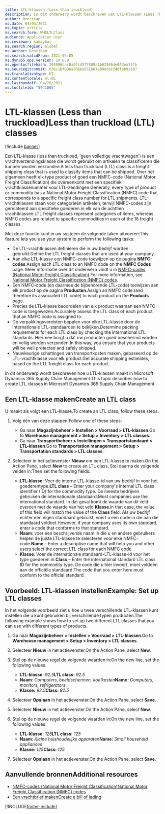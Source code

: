 ```yaml
---
title: LTL-klassen (Less than truckload)
description: In dit onderwerp wordt beschreven wat LTL-klassen (Less Than Truckload, 'geen volledige vrachtwagen') zijn en wordt beschreven hoe u deze in instelt in Microsoft Dynamics 365 Supply Chain Management.
author: Henrikan
ms.date: 04/05/2021
ms.topic: article
ms.search.form: WHSLTLClass
audience: Application User
ms.reviewer: kamaybac
ms.search.region: Global
ms.author: henrikan
ms.search.validFrom: 2021-04-05
ms.dyn365.ops.version: 10.0.8
ms.openlocfilehash: 295006cac0a67cd577809a1b62566de043ea55fb
ms.sourcegitcommit: 636c1bf096a8666a551b67e898da1f48feb9a187
ms.translationtype: HT
ms.contentlocale: nl-NL
ms.lasthandoff: 04/26/2021
ms.locfileid: "5941805"
---
```

# <a name="less-than-truckload-ltl-classes"></a><span data-ttu-id="da43d-103">LTL-klassen (Less than truckload)</span><span class="sxs-lookup"><span data-stu-id="da43d-103">Less than truckload (LTL) classes</span></span>

[!include [banner](../includes/banner.md)]

<span data-ttu-id="da43d-104">Een LTL-klasse (less than truckload, 'geen volledige vrachtwagen') is een vrachtverzendingsklasse die wordt gebruikt om artikelen te classificeren die kunnen worden verzonden.</span><span class="sxs-lookup"><span data-stu-id="da43d-104">A less than truckload (LTL) class is a freight shipping class that is used to classify items that can be shipped.</span></span> <span data-ttu-id="da43d-105">Over het algemeen heeft elk type product of goed een NMFC-code (National Motor Freight Classification) die overeenkomt met een specifiek vrachtklassenummer voor LTL-zendingen.</span><span class="sxs-lookup"><span data-stu-id="da43d-105">Generally, every type of product or commodity has a National Motor Freight Classification (NMFC) code that corresponds to a specific freight class number for LTL shipments.</span></span> <span data-ttu-id="da43d-106">LTL-vrachtklassen staan voor categorieën artikelen, terwijl NMFC-codes zijn gerelateerd aan specifieke goederen in elk van de achttien vrachtklassen.</span><span class="sxs-lookup"><span data-stu-id="da43d-106">LTL freight classes represent categories of items, whereas NMFC codes are related to specific commodities in each of the 18 freight classes.</span></span>

<span data-ttu-id="da43d-107">Met deze functie kunt in uw systeem de volgende taken uitvoeren:</span><span class="sxs-lookup"><span data-stu-id="da43d-107">This feature lets you use your system to perform the following tasks:</span></span>

- <span data-ttu-id="da43d-108">De LTL-vrachtklassen definiëren die in uw bedrijf worden gebruikt.</span><span class="sxs-lookup"><span data-stu-id="da43d-108">Define the LTL freight classes that are used at your company.</span></span>
- <span data-ttu-id="da43d-109">Aan elke LTL-klasse een NMFC-code toewijzen op de pagina **NMFC-codes**.</span><span class="sxs-lookup"><span data-stu-id="da43d-109">Assign each LTL class to an NMFC code on the **NMFC Codes** page.</span></span> <span data-ttu-id="da43d-110">Meer informatie over dit onderwerp vindt u in [NMFC-codes (National Motor Freight Classification)](nmfc-codes.md).</span><span class="sxs-lookup"><span data-stu-id="da43d-110">For more information, see [National Motor Freight Classification (NMFC) codes](nmfc-codes.md).</span></span>
- <span data-ttu-id="da43d-111">Een NMFC-code (en daarmee de bijbehorende LTL-code) toewijzen aan elk product op de pagina **Producten**.</span><span class="sxs-lookup"><span data-stu-id="da43d-111">Assign an NMFC code (and therefore its associated LTL code) to each product on the **Products** page.</span></span>
- <span data-ttu-id="da43d-112">Precies de LTL-klasse beoordelen van elk product waaraan een NMFC-code is toegewezen.</span><span class="sxs-lookup"><span data-stu-id="da43d-112">Accurately assess the LTL class of each product that an NMFC code is assigned to.</span></span>
- <span data-ttu-id="da43d-113">De verpakkingsvereisten bepalen voor elke LTL-klasse door de internationale LTL-standaarden te bekijken.</span><span class="sxs-lookup"><span data-stu-id="da43d-113">Determine packing requirements for each LTL class by checking the international LTL standards.</span></span> <span data-ttu-id="da43d-114">Hiermee borgt u dat uw producten goed beschermd worden en veilig worden verzonden.</span><span class="sxs-lookup"><span data-stu-id="da43d-114">In this way, you ensure that your products will be well protected and safely shipped.</span></span>
- <span data-ttu-id="da43d-115">Nauwkeurige schattingen van transportkosten maken, gebaseerd op de LTL-vrachtklasse voor elk product.</span><span class="sxs-lookup"><span data-stu-id="da43d-115">Get accurate shipping estimates, based on the LTL freight class for each product.</span></span>

<span data-ttu-id="da43d-116">In dit onderwerp wordt beschreven hoe u LTL-klassen maakt in Microsoft Dynamics 365 Supply Chain Management.</span><span class="sxs-lookup"><span data-stu-id="da43d-116">This topic describes how to create LTL classes in Microsoft Dynamics 365 Supply Chain Management.</span></span>

## <a name="create-an-ltl-class"></a><span data-ttu-id="da43d-117">Een LTL-klasse maken</span><span class="sxs-lookup"><span data-stu-id="da43d-117">Create an LTL class</span></span>

<span data-ttu-id="da43d-118">U maakt als volgt een LTL-klasse.</span><span class="sxs-lookup"><span data-stu-id="da43d-118">To create an LTL class, follow these steps.</span></span>

1. <span data-ttu-id="da43d-119">Volg één van deze stappen:</span><span class="sxs-lookup"><span data-stu-id="da43d-119">Follow one of these steps:</span></span>

    - <span data-ttu-id="da43d-120">Ga naar **Magazijnbeheer \> Instellen \> Voorraad \> LTL-klassen**.</span><span class="sxs-lookup"><span data-stu-id="da43d-120">Go to **Warehouse management \> Setup \> Inventory \> LTL classes**.</span></span>
    - <span data-ttu-id="da43d-121">Ga naar **Transportbeheer \> Instellingen \> Transportstandaard \> LTL-klassen**.</span><span class="sxs-lookup"><span data-stu-id="da43d-121">Go to **Transportation management \> Setup \> Transportation standards \> LTL classes**.</span></span>

2. <span data-ttu-id="da43d-122">Selecteer in het actievenster **Nieuw** om een LTL-klasse te maken.</span><span class="sxs-lookup"><span data-stu-id="da43d-122">On the Action Pane, select **New** to create an LTL class.</span></span> <span data-ttu-id="da43d-123">Stel daarna de volgende velden in:</span><span class="sxs-lookup"><span data-stu-id="da43d-123">Then set the following fields:</span></span>

    - <span data-ttu-id="da43d-124">**LTL-klasse**: Voer de interne LTL-klasse-id van uw bedrijf in voor het goederentype.</span><span class="sxs-lookup"><span data-stu-id="da43d-124">**LTL class** – Enter your company's internal LTL class identifier (ID) for the commodity type.</span></span> <span data-ttu-id="da43d-125">De meeste bedrijven gebruiken de internationale standaard.</span><span class="sxs-lookup"><span data-stu-id="da43d-125">Most companies use the international standard.</span></span> <span data-ttu-id="da43d-126">In dat geval komt de waarde van dit veld overeen met de waarde van het veld **Klasse**.</span><span class="sxs-lookup"><span data-stu-id="da43d-126">In that case, the value of this field will match the value of the **Class** field.</span></span> <span data-ttu-id="da43d-127">Als uw bedrijf echter een eigen standaard gebruikt, voert u een code in die aan die standaard voldoet.</span><span class="sxs-lookup"><span data-stu-id="da43d-127">However, if your company uses its own standard, enter a code that conforms to that standard.</span></span>
    - <span data-ttu-id="da43d-128">**Naam**: voer een beschrijvende naam in die u en andere gebruikers helpen de juiste LTL-klasse te selecteren voor elke NMFC-code.</span><span class="sxs-lookup"><span data-stu-id="da43d-128">**Name** – Enter a descriptive name that will help you and other users select the correct LTL class for each NMFC code.</span></span>
    - <span data-ttu-id="da43d-129">**Klasse**: Voer de internationale standaard-LTL-klasse-id voor het type goederen in.</span><span class="sxs-lookup"><span data-stu-id="da43d-129">**Class** – Enter the international standard LTL class ID for the commodity type.</span></span> <span data-ttu-id="da43d-130">De code die u hier invoert, moet voldoen aan de officiële standaard.</span><span class="sxs-lookup"><span data-stu-id="da43d-130">The code that you enter here must conform to the official standard.</span></span>

## <a name="example-set-up-ltl-classes"></a><span data-ttu-id="da43d-131">Voorbeeld: LTL-klassen instellen</span><span class="sxs-lookup"><span data-stu-id="da43d-131">Example: Set up LTL classes</span></span>

<span data-ttu-id="da43d-132">In het volgende voorbeeld ziet u hoe u twee verschillende LTL-klassen kunt instellen die u kunt gebruiken bij verschillende typen producten.</span><span class="sxs-lookup"><span data-stu-id="da43d-132">The following example shows how to set up two different LTL classes that you can use with different types of products.</span></span>

1. <span data-ttu-id="da43d-133">Ga naar **Magazijnbeheer \> Instellen \> Voorraad \> LTL-klassen**.</span><span class="sxs-lookup"><span data-stu-id="da43d-133">Go to **Warehouse management \> Setup \> Inventory \> LTL classes**.</span></span>
1. <span data-ttu-id="da43d-134">Selecteer **Nieuw** in het actievenster.</span><span class="sxs-lookup"><span data-stu-id="da43d-134">On the Action Pane, select **New**.</span></span>
1. <span data-ttu-id="da43d-135">Stel op de nieuwe regel de volgende waarden in:</span><span class="sxs-lookup"><span data-stu-id="da43d-135">On the new line, set the following values:</span></span>

    - <span data-ttu-id="da43d-136">**LTL-klasse**: *92.5*</span><span class="sxs-lookup"><span data-stu-id="da43d-136">**LTL class:** *92.5*</span></span>
    - <span data-ttu-id="da43d-137">**Naam**: *Computers, beeldschermen, koelkasten*</span><span class="sxs-lookup"><span data-stu-id="da43d-137">**Name:** *Computers, monitors, refrigerators*</span></span>
    - <span data-ttu-id="da43d-138">**Klasse:** *92.5*</span><span class="sxs-lookup"><span data-stu-id="da43d-138">**Class:** *92.5*</span></span>

1. <span data-ttu-id="da43d-139">Selecteer **Opslaan** in het actievenster.</span><span class="sxs-lookup"><span data-stu-id="da43d-139">On the Action Pane, select **Save**.</span></span>
1. <span data-ttu-id="da43d-140">Selecteer **Nieuw** in het actievenster.</span><span class="sxs-lookup"><span data-stu-id="da43d-140">On the Action Pane, select **New**.</span></span>
1. <span data-ttu-id="da43d-141">Stel op de nieuwe regel de volgende waarden in:</span><span class="sxs-lookup"><span data-stu-id="da43d-141">On the new line, set the following values:</span></span>

    - <span data-ttu-id="da43d-142">**LTL-klasse**: *125*</span><span class="sxs-lookup"><span data-stu-id="da43d-142">**LTL class:** *125*</span></span>
    - <span data-ttu-id="da43d-143">**Naam**: *Kleine huishoudelijke apparaten*</span><span class="sxs-lookup"><span data-stu-id="da43d-143">**Name:** *Small household appliances*</span></span>
    - <span data-ttu-id="da43d-144">**Klasse:** *125*</span><span class="sxs-lookup"><span data-stu-id="da43d-144">**Class:** *125*</span></span>

1. <span data-ttu-id="da43d-145">Selecteer **Opslaan** in het actievenster.</span><span class="sxs-lookup"><span data-stu-id="da43d-145">On the Action Pane, select **Save**.</span></span>

## <a name="additional-resources"></a><span data-ttu-id="da43d-146">Aanvullende bronnen</span><span class="sxs-lookup"><span data-stu-id="da43d-146">Additional resources</span></span>

- [<span data-ttu-id="da43d-147">NMFC-codes (National Motor Freight Classification)</span><span class="sxs-lookup"><span data-stu-id="da43d-147">National Motor Freight Classification (NMFC) codes</span></span>](nmfc-codes.md)
- [<span data-ttu-id="da43d-148">Een vrachtbrief maken</span><span class="sxs-lookup"><span data-stu-id="da43d-148">Create a bill of lading</span></span>](create-bill-of-lading.md)

[!INCLUDE[footer-include](../../includes/footer-banner.md)]
